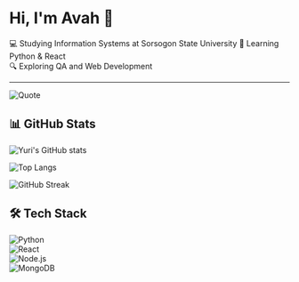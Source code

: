 # Hi, I'm Avah 👋  

💻 Studying Information Systems at Sorsogon State University
🌱 Learning Python & React  
🔍 Exploring QA and Web Development  

---
![Quote](https://quotes-github-readme.vercel.app/api?type=horizontal&theme=dark)









## 📊 GitHub Stats  
![Yuri's GitHub stats](https://github-readme-stats.vercel.app/api?username=avah-vl&show_icons=true&theme=tokyonight)  

![Top Langs](https://github-readme-stats.vercel.app/api/top-langs/?username=avah-vl&layout=compact&theme=tokyonight)  

![GitHub Streak](https://streak-stats.demolab.com?user=avah-vl&theme=gruvbox&border_radius=10)

## 🛠️ Tech Stack  
![Python](https://img.shields.io/badge/Python-3776AB?style=for-the-badge&logo=python&logoColor=white)  
![React](https://img.shields.io/badge/React-20232A?style=for-the-badge&logo=react&logoColor=61DAFB)  
![Node.js](https://img.shields.io/badge/Node.js-43853D?style=for-the-badge&logo=node.js&logoColor=white)  
![MongoDB](https://img.shields.io/badge/MongoDB-4EA94B?style=for-the-badge&logo=mongodb&logoColor=white)  


